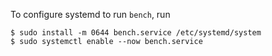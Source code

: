 To configure systemd to run `bench`, run

```
$ sudo install -m 0644 bench.service /etc/systemd/system
$ sudo systemctl enable --now bench.service
```